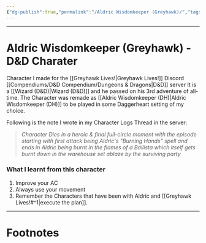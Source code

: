 ```yaml
---
{"dg-publish":true,"permalink":"/Aldric Wisdomkeeper (Greyhawk)/","tags":["TTRPG"]}
---
```



---
# Aldric Wisdomkeeper (Greyhawk) - D&D Charater
Character I made for the [[Greyhawk Lives!\|Greyhawk Lives!]] Discord [[Compendiums/D&D Compendium/Dungeons & Dragons\|D&D]] server
It is a [[Wizard (D&D)\|Wizard (D&D)]] and he passed on his 3rd adventure of all-time.
The Character was remade as [[Aldric Wisdomkeeper (DH)\|Aldric Wisdomkeeper (DH)]] to be played in some Daggerheart setting of my choice.

Following is the note I wrote in my Character Logs Thread in the server:
> *Character Dies in a heroic & final full-circle moment with the episode starting with first attack being Aldric's "Burning Hands" spell and ends in Aldric being burnt in the flames of a Ballista which itself gets burnt down in the warehouse set ablaze by the surviving party*

### What I learnt from this character
1. Improve your AC
2. Always use your movement
3. Remember the Characters that have been with Aldric and [[Greyhawk Lives!#^1\|execute the plan]].


---
# Footnotes
